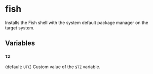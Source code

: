 # fish

Installs the Fish shell with the system default package manager on the target
system.

## Variables

### `tz`

(default: `UTC`) Custom value of the `$TZ` variable.
